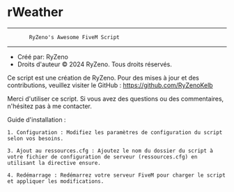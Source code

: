 # rWeather

***********************************************************
           RyZeno's Awesome FiveM Script
***********************************************************

- Créé par: RyZeno
- Droits d'auteur © 2024 RyZeno. Tous droits réservés.

Ce script est une création de RyZeno. Pour des mises à jour et des contributions, veuillez visiter le GitHub :
https://github.com/RyZenoKelb

Merci d'utiliser ce script. Si vous avez des questions ou des commentaires, n'hésitez pas à me contacter.

Guide d'installation :

    1. Configuration : Modifiez les paramètres de configuration du script selon vos besoins.

    3. Ajout au ressources.cfg : Ajoutez le nom du dossier du script à votre fichier de configuration de serveur (ressources.cfg) en utilisant la directive ensure.

    4. Redémarrage : Redémarrez votre serveur FiveM pour charger le script et appliquer les modifications.

